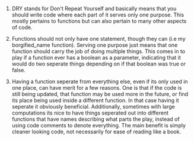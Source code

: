 1. DRY stands for Don't Repeat Yourself and basically means that you should write code where each part of it serves only one purpose. This mostly pertains to functions but can also pertain to many other aspects of code.

2. Functions should not only have one statement, though they can (i.e my borgified_name function). Serving one purpose just means that one function should carry the job of doing multiple things. This comes in to play if a function ever has a boolean as a parameter, indicating that it would do two seperate things depending on if that boolean was true or false.

3. Having a function seperate from everything else, even if its only used in one place, can have merit for a few reasons. One is that if the code is still being updated, that function may be used more in the future, or find its place being used inside a different function. In that case having it seperate it obviously beneficial. Additionally, sometimes with large computations its nice to have things seperated out into different functions that have names describing what parts the play, instead of using code comments to denote everything. The main benefit is simply cleaner looking code, not necessarily for ease of reading like a book.